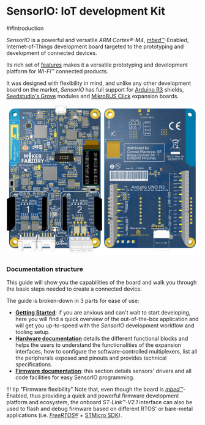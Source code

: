 # SensorIO: IoT development Kit

##Introduction

*SensorIO* is a powerful and versatile *ARM Cortex&reg;-M4*, [*mbed&trade;*](https://www.mbed.com)-Enabled, Internet-of-Things development board targeted to the prototyping and development of connected devices.



Its rich set of [features](/development-boards/sensorio/hardware-overview/#features) makes it a versatile prototyping and development platform for *Wi-Fi&trade;* connected products.

It was designed with flexibility in mind, and unlike any other development board on the market, *SensorIO* has full support for [Arduino R3](https://store.arduino.cc/other-shields/shields) shields, [Seedstudio's Grove](https://www.seeedstudio.com/category/Grove-c-1003.html) modules and [MikroBUS Click](https://www.mikroe.com/click) expansion boards.


![Board Front-back](../../images/sensorio/SensorIO-Beta-frontBack.png)

### Documentation structure
This guide will show you the capabilities of the board and walk you through the basic steps needed to create a connected device.

The guide is broken-down in 3 parts for ease of use:

* [**Getting Started**](/development-boards/sensorio/tools): if you are anxious and can't wait to start developing, here you will find a quick overview of the out-of-the-box application and will get you up-to-speed with the *SensorIO* development workflow and tooling setup.
* [**Hardware documentation**](/development-boards/sensorio/hardware-overview) details the different functional blocks and helps the users to understand the functionalities of the expansion interfaces, how to configure the software-controlled multiplexers, list all the peripherals exposed and pinouts and provides technical specifications.
* [**Firmware documentation**](/development-boards/sensorio/fw-overview): this section details sensors' drivers and all code facilities for easy SensorIO programming.


!!! tip "Firmware flexibility"
	Note that, even though the board is [*mbed&trade;*](https://www.mbed.com)-Enabled, thus providing a quick and powerful firmware development platform and ecosystem, the onboard *ST-Link&trade;-V2.1* interface can also be used to flash and debug firmware based on different RTOS' or bare-metal applications (i.e. [*FreeRTOS&reg;*](https://www.freertos.org/FreeRTOS-Plus/index.shtml) + [STMicro SDK](https://www.st.com/en/development-tools/stm32-software-development-tools.html)).


